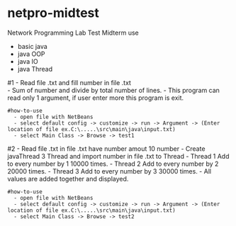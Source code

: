 # netpro-midtest
Network Programming Lab Test Midterm
use
  - basic java
  - java OOP
  - java IO
  - java Thread

  #1
    - Read file .txt and fill number in file .txt<br>
    - Sum of number and divide by total number of lines.
    - This program can read only 1 argument, if user enter more this program is exit.

    #how-to-use
      - open file with NetBeans
      - select default config -> customize -> run -> Argument -> (Enter location of file ex.C:\.....\src\main\java\input.txt)
      - select Main Class -> Browse -> test1


  #2
    - Read file .txt in file .txt have number amout 10 number
    - Create javaThread 3 Thread  and import number in file .txt to Thread
    - Thread 1 Add to every number by 1 10000 times.
    - Thread 2 Add to every number by 2 20000 times.
    - Thread 3 Add to every number by 3 30000 times.
    - All values ​​are added together and displayed.

    #how-to-use
      - open file with NetBeans
      - select default config -> customize -> run -> Argument -> (Enter location of file ex.C:\.....\src\main\java\input.txt)
      - select Main Class -> Browse -> test2
    
